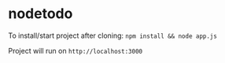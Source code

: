 # nodetodo

To install/start project after cloning: `npm install && node app.js`

Project will run on `http://localhost:3000`
